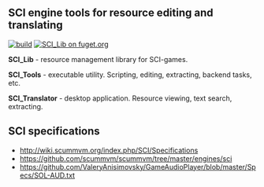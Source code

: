 ## SCI engine tools for resource editing and translating

[![build](https://github.com/deadman2000/sci_tools/actions/workflows/build.yml/badge.svg)](https://github.com/deadman2000/sci_tools/actions/workflows/build.yml) [![SCI_Lib on fuget.org](https://www.fuget.org/packages/SCI_Lib/badge.svg)](https://www.fuget.org/packages/SCI_Lib)

**SCI_Lib** - resource management library for SCI-games. 

**SCI_Tools** - executable utility. Scripting, editing, extracting, backend tasks, etc.

**SCI_Translator** - desktop application. Resource viewing, text search, extracting.


## SCI specifications

- http://wiki.scummvm.org/index.php/SCI/Specifications
- https://github.com/scummvm/scummvm/tree/master/engines/sci
- https://github.com/ValeryAnisimovsky/GameAudioPlayer/blob/master/Specs/SOL-AUD.txt
